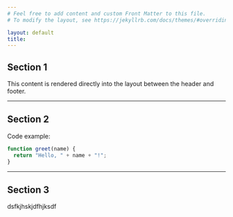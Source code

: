 ```yaml
---
# Feel free to add content and custom Front Matter to this file.
# To modify the layout, see https://jekyllrb.com/docs/themes/#overriding-theme-defaults

layout: default
title: 
---
```



## Section 1

This content is rendered directly into the layout between the header and footer.

---

## Section 2
Code example:

```js
function greet(name) {
  return "Hello, " + name + "!";
}
```

---

## Section 3
dsfkjhskjdfhjksdf
